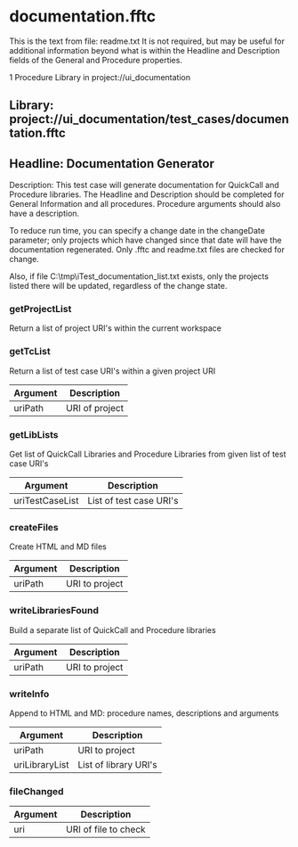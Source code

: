 # documentation.fftc
This is the text from file: readme.txt
It is not required, but may be useful for additional information beyond
what is within the Headline and Description fields of the General and
Procedure properties.

1 Procedure Library in project://ui_documentation
## Library: project://ui_documentation/test_cases/documentation.fftc
## Headline: Documentation Generator
Description: This test case will generate documentation for QuickCall and Procedure libraries. The Headline and Description should be completed for General Information and all procedures. Procedure arguments should also have a description.

To reduce run time, you can specify a change date in the changeDate parameter; only projects which have changed since that date will have the documentation regenerated. Only .fftc and readme.txt files are checked for change.

Also, if file C:\\tmp\\iTest_documentation_list.txt exists, only the projects listed there will be updated, regardless of the change state.
### getProjectList
Return a list of project URI's within the current workspace
### getTcList
Return a list of test case URI's within a given project URI

Argument | Description
------------ | -------------
uriPath | URI of project
### getLibLists
Get list of QuickCall Libraries and Procedure Libraries from given list of test case URI's

Argument | Description
------------ | -------------
uriTestCaseList | List of test case URI's
### createFiles
Create HTML and MD files

Argument | Description
------------ | -------------
uriPath | URI to project
### writeLibrariesFound
Build a separate list of QuickCall and Procedure libraries

Argument | Description
------------ | -------------
uriPath | URI to project
### writeInfo
Append to HTML and MD: procedure names, descriptions and arguments

Argument | Description
------------ | -------------
uriPath | URI to project
uriLibraryList | List of library URI's 
### fileChanged

Argument | Description
------------ | -------------
uri | URI of file to check
 
 